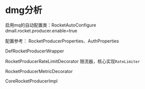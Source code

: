 # dmg分析


启用mq的自动配置类：RocketAutoConfigure
dmall.rocket.producer.enable=true



配置参考： RocketProducerProperties、AuthProperties

DefRocketProducerWrapper

RocketProducerRateLimitDecorator
	限流器，核心实现`RateLimiter`

RocketProducerMetricDecorator

CoreRocketProducerImpl